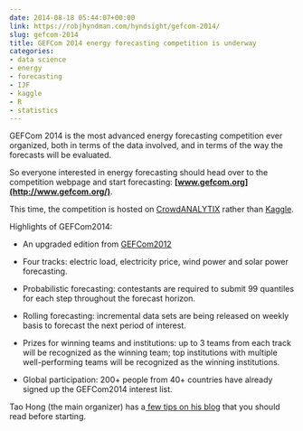 ```yaml
---
date: 2014-08-18 05:44:07+00:00
link: https://robjhyndman.com/hyndsight/gefcom-2014/
slug: gefcom-2014
title: GEFCom 2014 energy forecasting competition is underway
categories:
- data science
- energy
- forecasting
- IJF
- kaggle
- R
- statistics
---
```


GEFCom 2014 is the most advanced energy forecasting competition ever organized, both in terms of the data involved, and in terms of the way the forecasts will be evaluated.

So everyone interested in energy forecasting should head over to the competition webpage and start forecasting: **[www.gefcom.org](http://www.gefcom.org/)**.

This time, the competition is hosted on [CrowdANALYTIX](https://crowdanalytix.com/jq/solver.html) rather than [Kaggle](http://www.kaggle.com).

Highlights of GEFCom2014:



  * An upgraded edition from [GEFCom2012](http://www.drhongtao.com/gefcom/2012)

  * Four tracks: electric load, electricity price, wind power and solar power forecasting.

  * Probabilistic forecasting: contestants are required to submit 99 quantiles for each step throughout the forecast horizon.

  * Rolling forecasting: incremental data sets are being released on weekly basis to forecast the next period of interest.

  * Prizes for winning teams and institutions: up to 3 teams from each track will be recognized as the winning team; top institutions with multiple well-performing teams will be recognized as the winning institutions.

  * Global participation: 200+ people from 40+ countries have already signed up the GEFCom2014 interest list.

Tao Hong (the main organizer) has a[ few tips on his blog](http://blog.drhongtao.com/2014/08/gefcom2014-is-on-8-tips-before-you-join.html) that you should read before starting.
